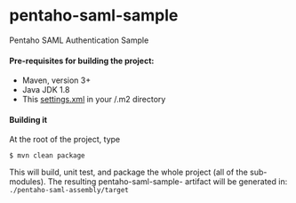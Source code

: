 # pentaho-saml-sample #
Pentaho SAML Authentication Sample

#### Pre-requisites for building the project:
* Maven, version 3+
* Java JDK 1.8
* This [settings.xml](https://bintray.com/pentaho/public-maven/download_file?file_path=settings.xml) in your <user-home>/.m2 directory
	

#### Building it

At the root of the project, type

```
$ mvn clean package
```


This will build, unit test, and package the whole project (all of the sub-modules). The resulting pentaho-saml-sample-<BUILD-VERSION>
artifact will be generated in: ```./pentaho-saml-assembly/target```
